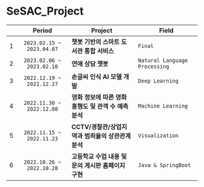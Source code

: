 # SeSAC_Project
||Period|Project|Field|
:-----:|:-----:|-----|---|
|1|`2023.02.15 ~ 2023.04.07`|**챗봇 기반의 스마트 도서관 통합 서비스**|`Final`
|2|`2023.02.06 ~ 2023.02.10`|**연애 상담 챗봇**|`Natural Language Processing`|
|3|`2022.12.19 ~ 2022.12.27`|**손글씨 인식 AI 모델 개발**|`Deep Learning`|
|4|`2022.11.30 ~ 2022.12.08`|**영화 정보에 따른 영화 흥행도 및 관객 수 예측 분석**|`Machine Learning`|
|5|`2022.11.15 ~ 2022.11.23`|**CCTV/경찰관/상업지역과 범죄율의 상관관계 분석**|`Visualization`|
|6|`2022.10.26 ~ 2022.10.28`|**고등학교 수업 내용 및 문의 게시판 홈페이지 구현**|`Java & SpringBoot`|
